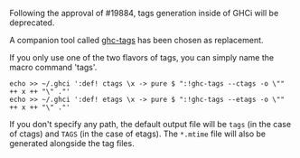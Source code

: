 Following the approval of #19884, tags generation inside of GHCi will be deprecated. 

A companion tool called [ghc-tags][ghc-tags] has been chosen as replacement.

If you only use one of the two flavors of tags, you can simply name the macro command 'tags'.
```
echo >> ~/.ghci ':def! ctags \x -> pure $ ":!ghc-tags --ctags -o \"" ++ x ++ "\" ."'
echo >> ~/.ghci ':def! etags \x -> pure $ ":!ghc-tags --etags -o \"" ++ x ++ "\" ."'
```
If you don't specify any path, the default output file will be `tags` (in the case of ctags) and `TAGS` (in the case of etags). The `*.mtime` file will also be generated alongside the tag files.

[ghc-tags]: https://hackage.haskell.org/package/ghc-tags